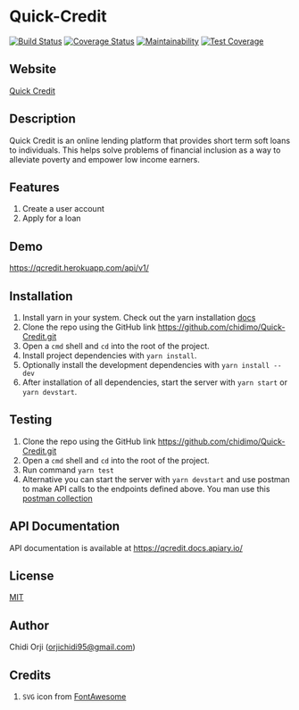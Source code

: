 # Quick-Credit

[![Build Status](https://travis-ci.com/chidimo/Quick-Credit.svg?branch=develop)](https://travis-ci.com/chidimo/Quick-Credit)
[![Coverage Status](https://coveralls.io/repos/github/chidimo/Quick-Credit/badge.svg?branch=develop)](https://coveralls.io/github/chidimo/Quick-Credit?branch=develop)
[![Maintainability](https://api.codeclimate.com/v1/badges/38d7483bb05e2777f391/maintainability)](https://codeclimate.com/github/chidimo/Quick-Credit/maintainability)
[![Test Coverage](https://api.codeclimate.com/v1/badges/38d7483bb05e2777f391/test_coverage)](https://codeclimate.com/github/chidimo/Quick-Credit/test_coverage)

## Website

[Quick Credit](https://chidimo.github.io/Quick-Credit/UI/index.html)

## Description

Quick Credit is an online lending platform that provides short term soft loans to individuals. This
helps solve problems of financial inclusion as a way to alleviate poverty and empower low
income earners.

## Features

1. Create a user account
1. Apply for a loan

## Demo

<https://qcredit.herokuapp.com/api/v1/>

## Installation

1. Install yarn in your system. Check out the yarn installation [docs](https://yarnpkg.com/lang/en/docs/install)
1. Clone the repo using the GitHub link <https://github.com/chidimo/Quick-Credit.git>
1. Open a `cmd` shell and `cd` into the root of the project.
1. Install project dependencies with `yarn install`.
1. Optionally install the development dependencies with `yarn install --dev`
1. After installation of all dependencies, start the server with `yarn start` or `yarn devstart`.

## Testing

1. Clone the repo using the GitHub link <https://github.com/chidimo/Quick-Credit.git>
1. Open a `cmd` shell and `cd` into the root of the project.
1. Run command `yarn test`
1. Alternative you can start the server with `yarn devstart` and use postman to make API calls to the endpoints defined above. You man use this [postman collection](https://www.getpostman.com/collections/ef92586429ff3a723ee2)

## API Documentation

API documentation is available at <https://qcredit.docs.apiary.io/>

## License

[MIT](https://opensource.org/licenses/MIT)

## Author

Chidi Orji (orjichidi95@gmail.com)

## Credits

1. `SVG` icon from [FontAwesome](https://fontawesome.com/license)

